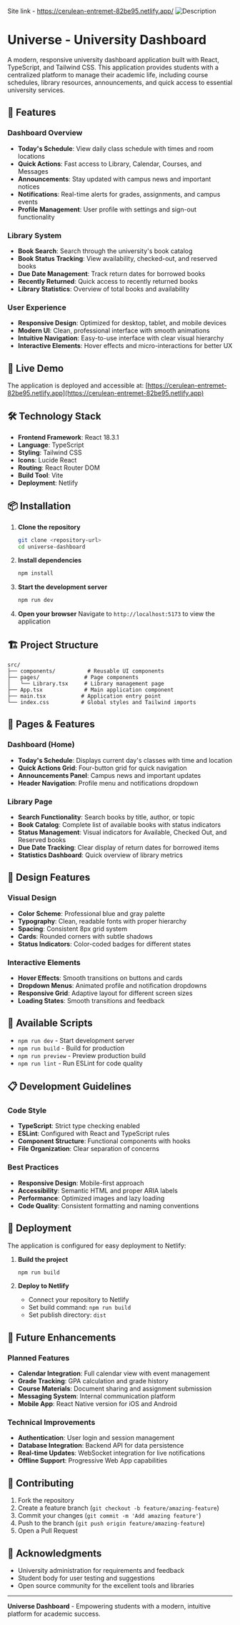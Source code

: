 Site link - https://cerulean-entremet-82be95.netlify.app/
![Description](web.png)

# Universe - University Dashboard

A modern, responsive university dashboard application built with React, TypeScript, and Tailwind CSS. This application provides students with a centralized platform to manage their academic life, including course schedules, library resources, announcements, and quick access to essential university services.

## 🌟 Features

### Dashboard Overview
- **Today's Schedule**: View daily class schedule with times and room locations
- **Quick Actions**: Fast access to Library, Calendar, Courses, and Messages
- **Announcements**: Stay updated with campus news and important notices
- **Notifications**: Real-time alerts for grades, assignments, and campus events
- **Profile Management**: User profile with settings and sign-out functionality

### Library System
- **Book Search**: Search through the university's book catalog
- **Book Status Tracking**: View availability, checked-out, and reserved books
- **Due Date Management**: Track return dates for borrowed books
- **Recently Returned**: Quick access to recently returned books
- **Library Statistics**: Overview of total books and availability

### User Experience
- **Responsive Design**: Optimized for desktop, tablet, and mobile devices
- **Modern UI**: Clean, professional interface with smooth animations
- **Intuitive Navigation**: Easy-to-use interface with clear visual hierarchy
- **Interactive Elements**: Hover effects and micro-interactions for better UX

## 🚀 Live Demo

The application is deployed and accessible at: [https://cerulean-entremet-82be95.netlify.app](https://cerulean-entremet-82be95.netlify.app)

## 🛠️ Technology Stack

- **Frontend Framework**: React 18.3.1
- **Language**: TypeScript
- **Styling**: Tailwind CSS
- **Icons**: Lucide React
- **Routing**: React Router DOM
- **Build Tool**: Vite
- **Deployment**: Netlify

## 📦 Installation

1. **Clone the repository**
   ```bash
   git clone <repository-url>
   cd universe-dashboard
   ```

2. **Install dependencies**
   ```bash
   npm install
   ```

3. **Start the development server**
   ```bash
   npm run dev
   ```

4. **Open your browser**
   Navigate to `http://localhost:5173` to view the application

## 🏗️ Project Structure

```
src/
├── components/          # Reusable UI components
├── pages/              # Page components
│   └── Library.tsx     # Library management page
├── App.tsx             # Main application component
├── main.tsx           # Application entry point
└── index.css          # Global styles and Tailwind imports
```

## 📱 Pages & Features

### Dashboard (Home)
- **Today's Schedule**: Displays current day's classes with time and location
- **Quick Actions Grid**: Four-button grid for quick navigation
- **Announcements Panel**: Campus news and important updates
- **Header Navigation**: Profile menu and notifications dropdown

### Library Page
- **Search Functionality**: Search books by title, author, or topic
- **Book Catalog**: Complete list of available books with status indicators
- **Status Management**: Visual indicators for Available, Checked Out, and Reserved books
- **Due Date Tracking**: Clear display of return dates for borrowed items
- **Statistics Dashboard**: Quick overview of library metrics

## 🎨 Design Features

### Visual Design
- **Color Scheme**: Professional blue and gray palette
- **Typography**: Clean, readable fonts with proper hierarchy
- **Spacing**: Consistent 8px grid system
- **Cards**: Rounded corners with subtle shadows
- **Status Indicators**: Color-coded badges for different states

### Interactive Elements
- **Hover Effects**: Smooth transitions on buttons and cards
- **Dropdown Menus**: Animated profile and notification dropdowns
- **Responsive Grid**: Adaptive layout for different screen sizes
- **Loading States**: Smooth transitions and feedback

## 🔧 Available Scripts

- `npm run dev` - Start development server
- `npm run build` - Build for production
- `npm run preview` - Preview production build
- `npm run lint` - Run ESLint for code quality

## 📋 Development Guidelines

### Code Style
- **TypeScript**: Strict type checking enabled
- **ESLint**: Configured with React and TypeScript rules
- **Component Structure**: Functional components with hooks
- **File Organization**: Clear separation of concerns

### Best Practices
- **Responsive Design**: Mobile-first approach
- **Accessibility**: Semantic HTML and proper ARIA labels
- **Performance**: Optimized images and lazy loading
- **Code Quality**: Consistent formatting and naming conventions

## 🚀 Deployment

The application is configured for easy deployment to Netlify:

1. **Build the project**
   ```bash
   npm run build
   ```

2. **Deploy to Netlify**
   - Connect your repository to Netlify
   - Set build command: `npm run build`
   - Set publish directory: `dist`

## 🔮 Future Enhancements

### Planned Features
- **Calendar Integration**: Full calendar view with event management
- **Grade Tracking**: GPA calculation and grade history
- **Course Materials**: Document sharing and assignment submission
- **Messaging System**: Internal communication platform
- **Mobile App**: React Native version for iOS and Android

### Technical Improvements
- **Authentication**: User login and session management
- **Database Integration**: Backend API for data persistence
- **Real-time Updates**: WebSocket integration for live notifications
- **Offline Support**: Progressive Web App capabilities

## 🤝 Contributing

1. Fork the repository
2. Create a feature branch (`git checkout -b feature/amazing-feature`)
3. Commit your changes (`git commit -m 'Add amazing feature'`)
4. Push to the branch (`git push origin feature/amazing-feature`)
5. Open a Pull Request


## 🙏 Acknowledgments

- University administration for requirements and feedback
- Student body for user testing and suggestions
- Open source community for the excellent tools and libraries

---

**Universe Dashboard** - Empowering students with a modern, intuitive platform for academic success.
